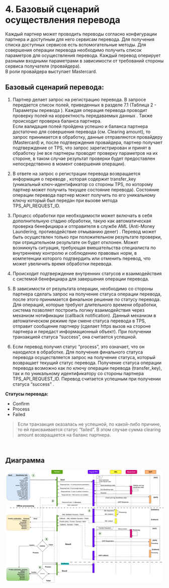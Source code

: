 # 4. Базовый сценарий осуществления перевода

Каждый партнер может проводить переводы согласно конфигурации партнера и доступным для него сервисам перевода. Для получения списка доступных сервисов есть вспомогательные методы. 
Для совершения операции перевода необходимо получить список  параметров для осуществления перевода. Каждый перевод оперирует разными входными параметрами в зависимости от требований стороны сервиса получателя (провайдера).   
В роли провайдера выступает Mastercard.

## Базовый сценарий перевода:

1. Партнер делает запрос на регистрацию перевода. В запросе передается список полей, приведенных в разделе 7.1  (Таблица 2 - Параметры перевода ). Каждая операция перевода проводит проверку полей на корректность передаваемых данных . Также происходит проверка баланса партнера.  
Если валидация полей пройдена успешно и баланса партнера достаточно для совершения перевода (см. Clearing amount), то запрос принимается в обработку, данные отправляются провайдеру (Mastercard) и, после подтверждения провайдера, партнер получает подтверждение от TPS, что запрос зарегистрирован и  принят в обработку (не все партнеры проводят проверку параметров на их стороне, в таком случае результат проверки будет предоставлен непосредственно в момент совершения операции).     

2. В ответе на запрос о регистрации перевода возвращается информация о переводе , которая содержит transfer_key (уникальный ключ-идентификатор со стороны TPS, по которому партнер может получить текущее состояние перевода).  Состояние операции перевода партнер может получить по его уникальному ключу  который был передан при вызове метода TPS_API_REQUEST_ID.

3. Процесс обработки при необходимости может включать в себя  дополнительную стадию обработки, такую как автоматическая  проверка  бенефициара и отправителя  в службе AML (Anti-Money Laundering, противодействие отмыванию денег) . Перевод может быть осуществлен только при положительном результате проверки, при отрицательном  результате он будет отклонен.
Может возникнуть ситуация, требующая вмешательства специалиста по внутреннему контролю и соблюдению правовых норм, в компетенции которого подтвердить или отменить перевод, что может увеличить  время обработки перевода.

4. Происходит подтверждение внутренних статусов и взаимодействия с системой бенефициара для завершения операции перевода. 

5. В зависимости от результата операции, необходимо со стороны партнера   сделать запрос на получение статуса операции перевода, после этого  принимается  финальное решение по статусу перевода. 
Для  операций, которые требуют длительного времени обработки, система позволяет построить логику взаимодействия через  механизм нотификации (callback notification). Данный механизм в автоматическом режиме при смене статуса перевода в TPS, отправит сообщение партнеру (сделает https вызов на стороне партнера и передаст информационный объект). 
При получении транзакцией статуса “success”, она считается успешной. 

6. Если перевод получил статус “process”, это означает, что он находился в обработке.  Для получения финального статуса  перевода  осуществляется запрос на получение статуса, который возвращает текущий статус перевода. Получение статуса операции перевода возможно как по ключу  операции перевода (transfer_key), так и по уникальному идентификатору со стороны партнера TPS_API_REQUEST_ID.
Перевод считается успешным при получении статуса  “success” . 

**Статусы перевода:**  

* Confirm  
* Process  
* Failed  


> Если транзакция оказалась не успешной, по какой-либо причине, то ей присваивается статус “failed”.  В этом случае сумма сlearing amount возвращается на баланс партнера. 

</br>

## Диаграмма

![diagram](img/diagram.jpg)

